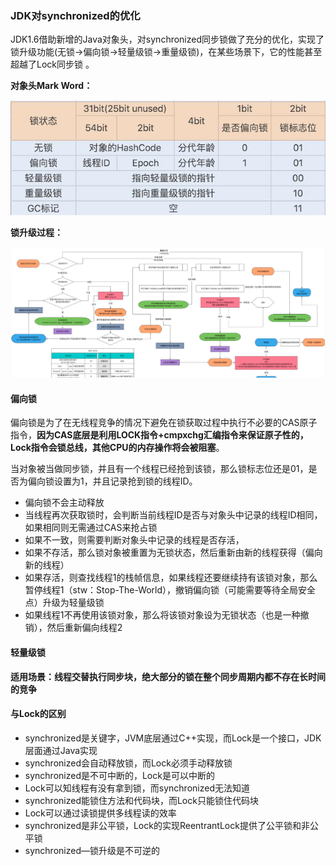 ### JDK对synchronized的优化

​	JDK1.6借助新增的Java对象头，对synchronized同步锁做了充分的优化，实现了锁升级功能(无锁->偏向锁->轻量级锁->重量级锁)，在某些场景下，它的性能甚至超越了Lock同步锁 。

**对象头Mark Word：**

![Mark Word](./res/MarkWord.jpg)

**锁升级过程：**

![](./res/sync-upgrade.jpg)

#### 偏向锁

偏向锁是为了在无线程竞争的情况下避免在锁获取过程中执行不必要的CAS原子指令，**因为CAS底层是利用LOCK指令+cmpxchg汇编指令来保证原子性的，Lock指令会锁总线，其他CPU的内存操作将会被阻塞**。

当对象被当做同步锁，并且有一个线程已经抢到该锁，那么锁标志位还是01，是否为偏向锁设置为1，并且记录抢到锁的线程ID。

+ 偏向锁不会主动释放
+ 当线程再次获取锁时，会判断当前线程ID是否与对象头中记录的线程ID相同，如果相同则无需通过CAS来抢占锁
+ 如果不一致，则需要判断对象头中记录的线程是否存活，
+ 如果不存活，那么锁对象被重置为无锁状态，然后重新由新的线程获得（偏向新的线程）
+ 如果存活，则查找线程1的栈帧信息，如果线程还要继续持有该锁对象，那么暂停线程1（stw：Stop-The-World），撤销偏向锁（可能需要等待全局安全点）升级为轻量级锁
+ 如果线程1不再使用该锁对象，那么将该锁对象设为无锁状态（也是一种撤销），然后重新偏向线程2

#### 轻量级锁

​	**适用场景：线程交替执行同步块，绝大部分的锁在整个同步周期内都不存在长时间的竞争**













#### 与Lock的区别

+ synchronized是关键字，JVM底层通过C++实现，而Lock是一个接口，JDK层面通过Java实现
+ synchronized会自动释放锁，而Lock必须手动释放锁
+ synchronized是不可中断的，Lock是可以中断的
+ Lock可以知线程有没有拿到锁，而synchronized无法知道
+ synchronized能锁住方法和代码块，而Lock只能锁住代码块
+ Lock可以通过读锁提供多线程读的效率
+ synchronized是非公平锁，Lock的实现ReentrantLock提供了公平锁和非公平锁
+ synchronized—锁升级是不可逆的